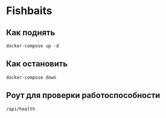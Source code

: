# Fishbaits
## Как поднять
    docker-compose up -d

## Как остановить
    docker-compose down

## Роут для проверки работоспособности
    /api/health
